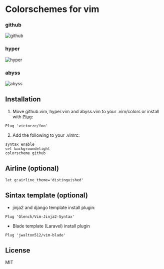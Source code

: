 # Colorschemes for vim

### github
![github](https://raw.githubusercontent.com/victorze/foo/master/img/foo-github.png)

### hyper
![hyper](https://raw.githubusercontent.com/victorze/foo/master/img/foo-hyper.png)

### abyss
![abyss](https://raw.githubusercontent.com/victorze/foo/master/img/foo-abyss.png)


## Installation
1. Move github.vim, hyper.vim and abyss.vim to your .vim/colors
or install with [Plug](https://github.com/junegunn/vim-plug):

```vim
Plug 'victorze/foo'
```

2. Add the following to your .vimrc:

```vim
syntax enable
set background=light
colorscheme github
```

## Airline (optional)

```vim
let g:airline_theme='distinguished'
```

## Sintax template (optional)

- jinja2 and django template install plugin:

```vim
Plug 'Glench/Vim-Jinja2-Syntax'
```

- Blade template (Laravel) install plugin
```vim
Plug 'jwalton512/vim-blade'
```

License
---
MIT
